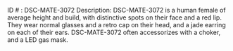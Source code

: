 ID # : DSC-MATE-3072
Description: DSC-MATE-3072 is a human female of average height and build, with distinctive spots on their face and a red lip. They wear normal glasses and a retro cap on their head, and a jade earring on each of their ears. DSC-MATE-3072 often accessorizes with a choker, and a LED gas mask.